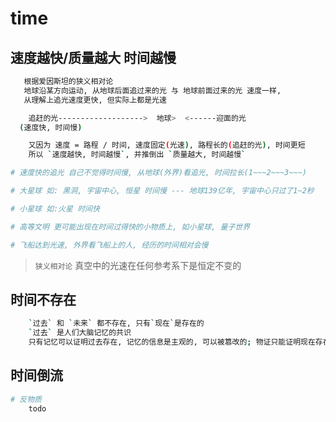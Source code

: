 # time

## 速度越快/质量越大 时间越慢

```bash
   根据爱因斯坦的狭义相对论
   地球沿某方向运动, 从地球后面追过来的光 与 地球前面过来的光 速度一样, 
   从理解上追光速度更快, 但实际上都是光速

    追赶的光------------------->  地球>  <------迎面的光
  (速度快, 时间慢)

    又因为 速度 = 路程 / 时间, 速度固定(光速), 路程长的(追赶的光), 时间更短
    所以 `速度越快, 时间越慢`, 并推倒出 `质量越大, 时间越慢`

# 速度快的追光 自己不觉得时间慢, 从地球(外界)看追光, 时间拉长(1~~~2~~~3~~~)

# 大星球 如: 黑洞, 宇宙中心, 恒星 时间慢 --- 地球139亿年, 宇宙中心只过了1~2秒

# 小星球 如:火星 时间快

# 高等文明 更可能出现在时间过得快的小物质上, 如小星球, 量子世界

# 飞船达到光速, 外界看飞船上的人, 经历的时间相对会慢
```

> `狭义相对论` 真空中的光速在任何参考系下是恒定不变的  

## 时间不存在

```bash
    `过去` 和 `未来` 都不存在, 只有`现在`是存在的
    `过去` 是人们大脑记忆的共识
    只有记忆可以证明过去存在, 记忆的信息是主观的, 可以被篡改的; 物证只能证明现在存在, 不能证明过去存在(过去是记忆).
```

## 时间倒流

```bash
# 反物质
    todo
```